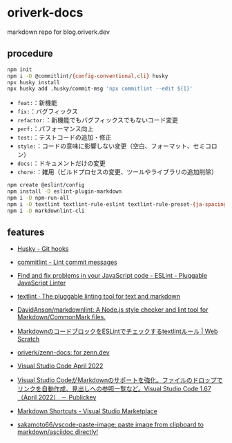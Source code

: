 # oriverk-docs

markdown repo for blog.oriverk.dev

## procedure

```bash
npm init
npm i -D @commitlint/{config-conventional,cli} husky
npx husky install
npx husky add .husky/commit-msg 'npx commitlint --edit ${1}'
```

- `feat:`：新機能
- `fix:`：バグフィックス
- `refactor:`：新機能でもバグフィックスでもないコード変更
- `perf:`：パフォーマンス向上
- `test:`：テストコードの追加・修正
- `style:`：コードの意味に影響しない変更（空白、フォーマット、セミコロン）
- `docs:`：ドキュメントだけの変更
- `chore:`：雑用（ビルドプロセスの変更、ツールやライブラリの追加削除）

```bash
npm create @eslint/config
npm install -D eslint-plugin-markdown
npm i -D npm-run-all
npm i -D textlint textlint-rule-eslint textlint-rule-preset-{ja-spacing,ja-technical-writing,smarthr,textlint-rule-spellcheck-tech-word}
npm i -D markdownlint-cli
```

## features

- [Husky - Git hooks](https://typicode.github.io/husky/#/)
- [commitlint - Lint commit messages](https://commitlint.js.org)
- [Find and fix problems in your JavaScript code - ESLint - Pluggable JavaScript Linter](https://eslint.org/)
- [textlint · The pluggable linting tool for text and markdown](https://textlint.github.io/)
- [DavidAnson/markdownlint: A Node.js style checker and lint tool for Markdown/CommonMark files.](https://github.com/DavidAnson/markdownlint)

- [MarkdownのコードブロックをESLintでチェックするtextlintルール | Web Scratch](https://efcl.info/2016/07/06/eslint-with-textlint/)
- [oriverk/zenn-docs: for zenn.dev](https://github.com/oriverk/zenn-docs/tree/main)

- [Visual Studio Code April 2022](https://code.visualstudio.com/updates/v1_67#_languages)
- [Visual Studio CodeがMarkdownのサポートを強化。ファイルのドロップでリンクを自動作成、見出しへの参照一覧など。Visual Studio Code 1.67（April 2022） － Publickey](https://www.publickey1.jp/blog/22/visual_studio_codemarkdownvisual_studio_code_167april_2022.html)
- [Markdown Shortcuts - Visual Studio Marketplace](https://marketplace.visualstudio.com/items?itemName=mdickin.markdown-shortcuts)
- [sakamoto66/vscode-paste-image: paste image from clipboard to markdown/asciidoc directly!](https://github.com/sakamoto66/vscode-paste-image)
